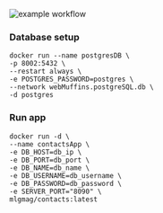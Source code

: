![example workflow](https://github.com/MLGMAG/contacts/actions/workflows/.github-ci.yml/badge.svg)

### Database setup
```
docker run --name postgresDB \
-p 8002:5432 \
--restart always \
-e POSTGRES_PASSWORD=postgres \
--network webMuffins.postgreSQL.db \
-d postgres
```

### Run app

```
docker run -d \
--name contactsApp \
-e DB_HOST=db_ip \
-e DB_PORT=db_port \
-e DB_NAME=db_name \
-e DB_USERNAME=db_username \
-e DB_PASSWORD=db_password \
-e SERVER_PORT="8090" \
mlgmag/contacts:latest
```
